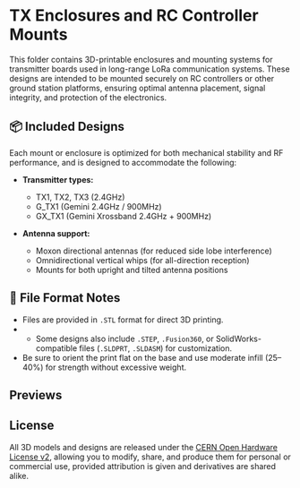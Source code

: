 # TX Enclosures and RC Controller Mounts

This folder contains 3D-printable enclosures and mounting systems for transmitter boards used in long-range LoRa communication systems. These designs are intended to be mounted securely on RC controllers or other ground station platforms, ensuring optimal antenna placement, signal integrity, and protection of the electronics.

## 📦 Included Designs

Each mount or enclosure is optimized for both mechanical stability and RF performance, and is designed to accommodate the following:

- **Transmitter types:**
  - TX1, TX2, TX3 (2.4GHz)
  - G_TX1 (Gemini 2.4GHz / 900MHz)
  - GX_TX1 (Gemini Xrossband 2.4GHz + 900MHz)

- **Antenna support:**
  - Moxon directional antennas (for reduced side lobe interference)
  - Omnidirectional vertical whips (for all-direction reception)
  - Mounts for both upright and tilted antenna positions

## 📐 File Format Notes

- Files are provided in `.STL` format for direct 3D printing.
- - Some designs also include `.STEP`, `.Fusion360`, or SolidWorks-compatible files (`.SLDPRT`, `.SLDASM`) for customization.
- Be sure to orient the print flat on the base and use moderate infill (25–40%) for strength without excessive weight.


## Previews


## License

All 3D models and designs are released under the [CERN Open Hardware License v2](https://ohwr.org/project/cernohl/wikis/home), allowing you to modify, share, and produce them for personal or commercial use, provided attribution is given and derivatives are shared alike.
